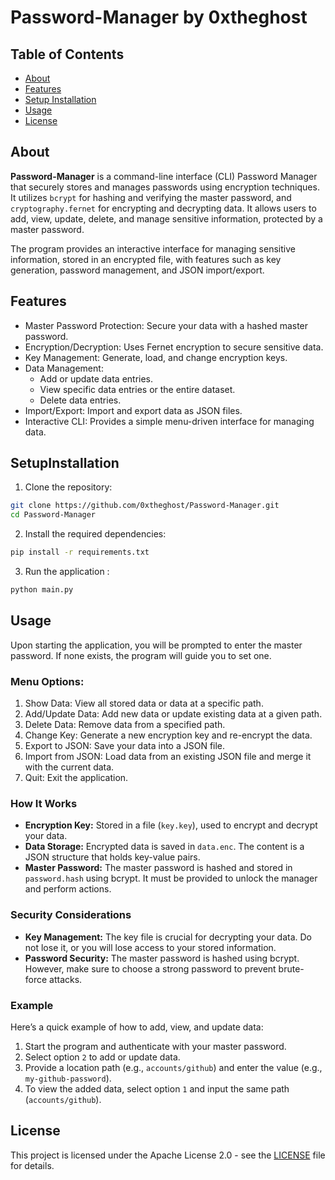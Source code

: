 # Password-Manager by 0xtheghost
## Table of Contents

- [About](#About)
- [Features](#Features)
- [Setup Installation](#SetupInstallation)
- [Usage](#Usage)
- [License](#License)

## About

**Password-Manager** is a command-line interface (CLI) Password Manager that securely stores and manages passwords using encryption techniques. It utilizes `bcrypt` for hashing and verifying the master password, and `cryptography.fernet` for encrypting and decrypting data. It allows users to add, view, update, delete, and manage sensitive information, protected by a master password.

The program provides an interactive interface for managing sensitive information, stored in an encrypted file, with features such as key generation, password management, and JSON import/export.

## Features

- Master Password Protection: Secure your data with a hashed master password.
- Encryption/Decryption: Uses Fernet encryption to secure sensitive data.
- Key Management: Generate, load, and change encryption keys.
- Data Management:
    - Add or update data entries.
    - View specific data entries or the entire dataset.
    - Delete data entries.
- Import/Export: Import and export data as JSON files.
- Interactive CLI: Provides a simple menu-driven interface for managing data.

## SetupInstallation
1. Clone the repository:
``` bash
git clone https://github.com/0xtheghost/Password-Manager.git
cd Password-Manager
```
2. Install the required dependencies:
``` bash
pip install -r requirements.txt
```
3. Run the application :
``` bash
python main.py
```

## Usage

Upon starting the application, you will be prompted to enter the master password. If none exists, the program will guide you to set one.

### Menu Options:
1. Show Data: View all stored data or data at a specific path.
2. Add/Update Data: Add new data or update existing data at a given path.
3. Delete Data: Remove data from a specified path.
4. Change Key: Generate a new encryption key and re-encrypt the data.
5. Export to JSON: Save your data into a JSON file.
6. Import from JSON: Load data from an existing JSON file and merge it with the current data.
7. Quit: Exit the application.
### How It Works
- **Encryption Key:** Stored in a file (`key.key`), used to encrypt and decrypt your data.
- **Data Storage:** Encrypted data is saved in `data.enc`. The content is a JSON structure that holds key-value pairs.
- **Master Password:** The master password is hashed and stored in `password.hash` using bcrypt. It must be provided to unlock the manager and perform actions.
### Security Considerations
- **Key Management:** The key file is crucial for decrypting your data. Do not lose it, or you will lose access to your stored information.
- **Password Security:** The master password is hashed using bcrypt. However, make sure to choose a strong password to prevent brute-force attacks.
### Example
Here’s a quick example of how to add, view, and update data:
1. Start the program and authenticate with your master password.
2. Select option `2` to add or update data.
3. Provide a location path (e.g., `accounts/github`) and enter the value (e.g., `my-github-password`).
4. To view the added data, select option `1` and input the same path (`accounts/github`).

## License
This project is licensed under the Apache License 2.0 - see the [LICENSE](https://github.com/0xtheghost/Password-Manager/blob/main/LICENSE) file for details.